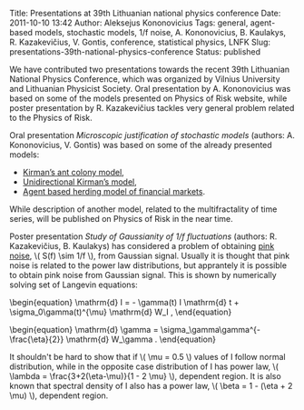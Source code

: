Title: Presentations at 39th Lithuanian national physics conference
Date: 2011-10-10 13:42
Author: Aleksejus Kononovicius
Tags: general, agent-based models, stochastic models, 1/f noise, A. Kononovicius, B. Kaulakys, R. Kazakevičius, V. Gontis, conference, statistical physics, LNFK
Slug: presentations-39th-national-physics-conference
Status: published

We have contributed two presentations
towards the recent 39th Lithuanian National Physics Conference, which
was organized by Vilnius University and Lithuanian Physicist Society.
Oral presentation by A. Kononovicius was based on some of the models
presented on Physics of Risk website, while poster presentation by R.
Kazakevičius tackles very general problem related to the Physics of
Risk.<!--more-->

Oral presentation *Microscopic justification of stochastic models*
(authors: A. Kononovicius, V. Gontis) was based on some of the already
presented models:

-   [Kirman’s ant colony
    model]({filename}/articles/2010/kirman-ants.md),
-   [Unidirectional Kirman’s
    model]({filename}/articles/2011/unidirectional-kirman-model.md),
-   [Agent based herding model of financial
    markets]({filename}/articles/2011/agent-based-herding-model-financial-markets.md).

While description of another model, related to the multifractality of
time series, will be published on Physics of Risk in the near time.

Poster presentation *Study of Gaussianity of 1/f fluctuations* (authors:
R. Kazakevičius, B. Kaulakys) has considered a problem of obtaining [pink
noise](/tag/1f-noise/), \\\(  S(f) \sim 1/f \\\), from Gaussian signal. Usually it is
thought that pink noise is related to the power law distributions, but
apprantely it is possible to obtain pink noise from Gaussian signal.
This is shown by numerically solving set of Langevin equations:

\begin{equation}
 \mathrm{d} I = - \gamma(t) I \mathrm{d} t + \sigma\_0\gamma(t)^{\mu} \mathrm{d} W\_I , 
\end{equation}

\begin{equation}
 \mathrm{d} \gamma = \sigma\_\gamma\gamma^{-\frac{\eta}{2}} \mathrm{d} W\_\gamma . 
\end{equation}

It shouldn't be hard to show that if \\\(  \mu = 0.5 \\\) values of I
follow normal distribution, while in the opposite case distribution of I
has power law, \\\(  \lambda = \frac{3+2(\eta-\mu)}{1 - 2 \mu} \\\), dependent region. It is also known that spectral density of I
also has a power law, \\\(  \beta = 1 - (\eta + 2 \mu)  \\\),
dependent region.
